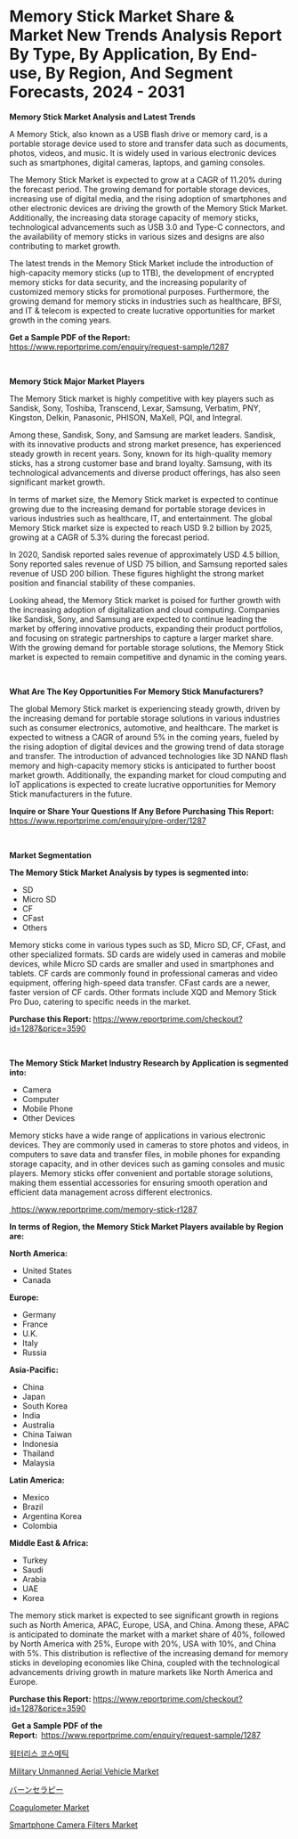 <p><h1>Memory Stick Market Share & Market New Trends Analysis Report By Type, By Application, By End-use, By Region, And Segment Forecasts, 2024 - 2031</h1></p><p><strong>Memory Stick Market Analysis and Latest Trends</strong></p>
<p><p>A Memory Stick, also known as a USB flash drive or memory card, is a portable storage device used to store and transfer data such as documents, photos, videos, and music. It is widely used in various electronic devices such as smartphones, digital cameras, laptops, and gaming consoles.</p><p>The Memory Stick Market is expected to grow at a CAGR of 11.20% during the forecast period. The growing demand for portable storage devices, increasing use of digital media, and the rising adoption of smartphones and other electronic devices are driving the growth of the Memory Stick Market. Additionally, the increasing data storage capacity of memory sticks, technological advancements such as USB 3.0 and Type-C connectors, and the availability of memory sticks in various sizes and designs are also contributing to market growth.</p><p>The latest trends in the Memory Stick Market include the introduction of high-capacity memory sticks (up to 1TB), the development of encrypted memory sticks for data security, and the increasing popularity of customized memory sticks for promotional purposes. Furthermore, the growing demand for memory sticks in industries such as healthcare, BFSI, and IT & telecom is expected to create lucrative opportunities for market growth in the coming years.</p></p>
<p><strong>Get a Sample PDF of the Report:&nbsp;</strong> <a href="https://www.reportprime.com/enquiry/request-sample/1287">https://www.reportprime.com/enquiry/request-sample/1287</a></p>
<p>&nbsp;</p>
<p><strong>Memory Stick Major Market Players</strong></p>
<p><p>The Memory Stick market is highly competitive with key players such as Sandisk, Sony, Toshiba, Transcend, Lexar, Samsung, Verbatim, PNY, Kingston, Delkin, Panasonic, PHISON, MaXell, PQI, and Integral. </p><p>Among these, Sandisk, Sony, and Samsung are market leaders. Sandisk, with its innovative products and strong market presence, has experienced steady growth in recent years. Sony, known for its high-quality memory sticks, has a strong customer base and brand loyalty. Samsung, with its technological advancements and diverse product offerings, has also seen significant market growth.</p><p>In terms of market size, the Memory Stick market is expected to continue growing due to the increasing demand for portable storage devices in various industries such as healthcare, IT, and entertainment. The global Memory Stick market size is expected to reach USD 9.2 billion by 2025, growing at a CAGR of 5.3% during the forecast period.</p><p>In 2020, Sandisk reported sales revenue of approximately USD 4.5 billion, Sony reported sales revenue of USD 75 billion, and Samsung reported sales revenue of USD 200 billion. These figures highlight the strong market position and financial stability of these companies.</p><p>Looking ahead, the Memory Stick market is poised for further growth with the increasing adoption of digitalization and cloud computing. Companies like Sandisk, Sony, and Samsung are expected to continue leading the market by offering innovative products, expanding their product portfolios, and focusing on strategic partnerships to capture a larger market share. With the growing demand for portable storage solutions, the Memory Stick market is expected to remain competitive and dynamic in the coming years.</p></p>
<p>&nbsp;</p>
<p><strong>What Are The Key Opportunities For Memory Stick Manufacturers?</strong></p>
<p><p>The global Memory Stick market is experiencing steady growth, driven by the increasing demand for portable storage solutions in various industries such as consumer electronics, automotive, and healthcare. The market is expected to witness a CAGR of around 5% in the coming years, fueled by the rising adoption of digital devices and the growing trend of data storage and transfer. The introduction of advanced technologies like 3D NAND flash memory and high-capacity memory sticks is anticipated to further boost market growth. Additionally, the expanding market for cloud computing and IoT applications is expected to create lucrative opportunities for Memory Stick manufacturers in the future.</p></p>
<p><strong>Inquire or Share Your Questions If Any Before Purchasing This Report:</strong> <a href="https://www.reportprime.com/enquiry/pre-order/1287">https://www.reportprime.com/enquiry/pre-order/1287</a></p>
<p>&nbsp;</p>
<p><strong>Market Segmentation</strong></p>
<p><strong>The Memory Stick Market Analysis by types is segmented into:</strong></p>
<p><ul><li>SD</li><li>Micro SD</li><li>CF</li><li>CFast</li><li>Others</li></ul></p>
<p><p>Memory sticks come in various types such as SD, Micro SD, CF, CFast, and other specialized formats. SD cards are widely used in cameras and mobile devices, while Micro SD cards are smaller and used in smartphones and tablets. CF cards are commonly found in professional cameras and video equipment, offering high-speed data transfer. CFast cards are a newer, faster version of CF cards. Other formats include XQD and Memory Stick Pro Duo, catering to specific needs in the market.</p></p>
<p><strong>Purchase this Report:&nbsp;</strong><a href="https://www.reportprime.com/checkout?id=1287&price=3590">https://www.reportprime.com/checkout?id=1287&price=3590</a></p>
<p>&nbsp;</p>
<p><strong>The Memory Stick Market Industry Research by Application is segmented into:</strong></p>
<p><ul><li>Camera</li><li>Computer</li><li>Mobile Phone</li><li>Other Devices</li></ul></p>
<p><p>Memory sticks have a wide range of applications in various electronic devices. They are commonly used in cameras to store photos and videos, in computers to save data and transfer files, in mobile phones for expanding storage capacity, and in other devices such as gaming consoles and music players. Memory sticks offer convenient and portable storage solutions, making them essential accessories for ensuring smooth operation and efficient data management across different electronics.</p></p>
<p><a href="https://www.reportprime.com/memory-stick-r1287">&nbsp;https://www.reportprime.com/memory-stick-r1287</a></p>
<p><strong>In terms of Region, the Memory Stick Market Players available by Region are:</strong></p>
<p>
    <p> <strong> North America: </strong>
        <ul>
            <li>United States</li>
            <li>Canada</li>
        </ul>
        </p> 
    <p> <strong> Europe: </strong>
        <ul>
            <li>Germany</li>
            <li>France</li>
            <li>U.K.</li>
            <li>Italy</li>
            <li>Russia</li>
        </ul>
        </p> 
    <p> <strong> Asia-Pacific: </strong>
        <ul>
            <li>China</li>
            <li>Japan</li>
            <li>South Korea</li>
            <li>India</li>
            <li>Australia</li>
            <li>China Taiwan</li>
            <li>Indonesia</li>
            <li>Thailand</li>
            <li>Malaysia</li>
        </ul>
        </p> 
    <p> <strong> Latin America: </strong>
        <ul>
            <li>Mexico</li>
            <li>Brazil</li>
            <li>Argentina Korea</li>
            <li>Colombia</li>
        </ul>
        </p> 
    <p> <strong> Middle East & Africa: </strong>
        <ul>
            <li>Turkey</li>
            <li>Saudi</li>
            <li>Arabia</li>
            <li>UAE</li>
            <li>Korea</li>
        </ul>
    </p>
    </p>
<p><p>The memory stick market is expected to see significant growth in regions such as North America, APAC, Europe, USA, and China. Among these, APAC is anticipated to dominate the market with a market share of 40%, followed by North America with 25%, Europe with 20%, USA with 10%, and China with 5%. This distribution is reflective of the increasing demand for memory sticks in developing economies like China, coupled with the technological advancements driving growth in mature markets like North America and Europe.</p></p>
<p><strong>Purchase this Report: </strong><a href="https://www.reportprime.com/checkout?id=1287&price=3590">https://www.reportprime.com/checkout?id=1287&price=3590</a></p>
<p>&nbsp;<strong>Get a Sample PDF of the Report:&nbsp;&nbsp;</strong><a href="https://www.reportprime.com/enquiry/request-sample/1287">https://www.reportprime.com/enquiry/request-sample/1287</a></p>
<p><strong></strong></p>
<p><p><a href="https://medium.com/@dylanobrien626/2024%EB%85%84%EB%B6%80%ED%84%B0-2031%EB%85%84%EA%B9%8C%EC%A7%80%EC%9D%98-%EB%AC%BC-%EC%97%86%EB%8A%94-%ED%99%94%EC%9E%A5%ED%92%88-%EC%8B%9C%EC%9E%A5%EC%9D%98-%EC%8B%A0%ED%9D%A5-%ED%8A%B8%EB%A0%8C%EB%93%9C%EC%99%80-%EB%AF%B8%EB%9E%98-%EC%A0%84%EB%A7%9D-3b69506be26e">워터리스 코스메틱</a></p><p><a href="https://www.linkedin.com/pulse/military-unmanned-aerial-vehicle-market-ndash-industry-trends-lffke">Military Unmanned Aerial Vehicle Market</a></p><p><a href="https://medium.com/@graham1dianne/%E7%81%AB%E5%82%B7%E6%B2%BB%E7%99%82%E5%B8%82%E5%A0%B4%E8%AA%BF%E6%9F%BB%E3%83%AC%E3%83%9D%E3%83%BC%E3%83%88-2024%E5%B9%B4%E3%81%8B%E3%82%892031%E5%B9%B4%E3%81%BE%E3%81%A7%E3%81%AE%E7%9D%80%E5%AE%9F%E3%81%AAcagr-9-1-%E3%82%92%E4%BC%B4%E3%81%86%E5%B8%82%E5%A0%B4%E4%BA%88%E6%B8%AC%E3%81%A8%E6%88%90%E9%95%B7%E8%A6%8B%E9%80%9A%E3%81%97-9679b0118aef">バーンセラピー</a></p><p><a href="https://issuu.com/reportprime-2/docs/coagulometer-market-size-2030.pptx">Coagulometer Market</a></p><p><a href="https://github.com/AnnChovey2023/Market-Research-Report-List-2/blob/main/smartphone-camera-filters-market.md">Smartphone Camera Filters Market</a></p></p>